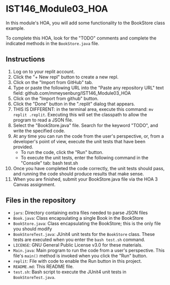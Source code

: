 # IST146_Module03_HOA

In this module's HOA, you will add some functionality to the BookStore class example. 

To complete this HOA, look for the "TODO" comments and complete the indicated methods in the `BookStore.java` file.

## Instructions

1. Log on to your replit account. 
2. Click the "+ New repl" button to create a new repl. 
3. Click on the "Import from GitHub" tab. 
4. Type or paste the following URL into the "Paste any repository URL" text field: github.com/mmeysenburg/IST146_Module03_HOA
5. Click on the "Import from github" button.
6. Click the "Done" button in the ".replit" dialog that appears.
7. THIS IS DIFFERENT: in the terminal area, execute this command: `mv replit .replit`. Executing this will set the classpath to allow
the program to read a JSON file.
8. Select the "BookStore.java" file. Search for the keyword "TODO", and write the specified code.
9. At any time you can run the code from the user's perspective, or, from a developer's point of view, execute the unit tests that have been provided.
    * To run the code, click the "Run" button.
    * To execute the unit tests, enter the following command in the "Console" tab: bash test.sh
10. Once you have completed the code correctly, the unit tests should pass, and running the code should produce results that make sense.
11. When you are finished, submit your BookStore.java file via the HOA 3 Canvas assignment.


## Files in the repository

* `jars`: Directory containing extra files needed to parse JSON files
* `Book.java`: Class encapsulating a single Book in the BookStore
* `BookStore.java`: Class encapsulating the BookStore; this is the only file you should modify
* `BookStoreTest.java`: JUnit4 unit tests for the `BookStore` class. These tests are executed when you enter the `bash test.sh`
command.
* `LICENSE`: GNU General Public License v3.0 for these materials.
* `Main.java`: Main program to run the code from a user's perspective. This file's `main()` method is invoked when you click the "Run" button.
* `replit`: File with code to enable the Run button in this project.
* `README.md`: This README file.
* `test.sh`: Bash script to execute the JUnit4 unit tests in `BookStoreTest.java`.

